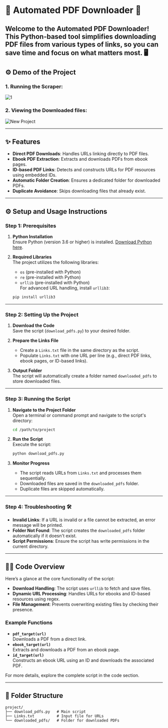 # 📄 Automated PDF Downloader 🚀

Welcome to the **Automated PDF Downloader**! This Python-based tool simplifies downloading PDF files from various types of links, so you can save time and focus on what matters most. 🖥️
---

## ⚙️ Demo of the Project

### 1. Running the Scraper:
![1](https://github.com/user-attachments/assets/f77ae22d-3724-4df5-b112-ec649fd3ff94)

### 2. Viewing the Downloaded files:
![New Project](https://github.com/user-attachments/assets/2d46a3a3-9b7f-4564-95ff-2bd9db546975)

---

## ✨ Features

- **Direct PDF Downloads**: Handles URLs linking directly to PDF files.  
- **Ebook PDF Extraction**: Extracts and downloads PDFs from ebook pages.  
- **ID-based PDF Links**: Detects and constructs URLs for PDF resources using embedded IDs.  
- **Automatic Folder Creation**: Ensures a dedicated folder for downloaded PDFs.  
- **Duplicate Avoidance**: Skips downloading files that already exist.  

---

## ⚙️ Setup and Usage Instructions

### Step 1: Prerequisites

1. **Python Installation**  
   Ensure Python (version 3.6 or higher) is installed. [Download Python here](https://www.python.org/).

2. **Required Libraries**  
   The project utilizes the following libraries:
   - `os` (pre-installed with Python)
   - `re` (pre-installed with Python)
   - `urllib` (pre-installed with Python)  
   For advanced URL handling, install `urllib3`:
   ```bash
   pip install urllib3
   ```

---

### Step 2: Setting Up the Project

1. **Download the Code**  
   Save the script (`download_pdfs.py`) to your desired folder.

2. **Prepare the Links File**  
   - Create a `Links.txt` file in the same directory as the script.
   - Populate `Links.txt` with one URL per line (e.g., direct PDF links, ebook pages, or ID-based links).

3. **Output Folder**  
   The script will automatically create a folder named `downloaded_pdfs` to store downloaded files.

---

### Step 3: Running the Script

1. **Navigate to the Project Folder**  
   Open a terminal or command prompt and navigate to the script's directory:
   ```bash
   cd /path/to/project
   ```

2. **Run the Script**  
   Execute the script:
   ```bash
   python download_pdfs.py
   ```

3. **Monitor Progress**  
   - The script reads URLs from `Links.txt` and processes them sequentially.  
   - Downloaded files are saved in the `downloaded_pdfs` folder.  
   - Duplicate files are skipped automatically.

---

### Step 4: Troubleshooting 🛠️

- **Invalid Links**: If a URL is invalid or a file cannot be extracted, an error message will be printed.  
- **Folder Not Found**: The script creates the `downloaded_pdfs` folder automatically if it doesn't exist.  
- **Script Permissions**: Ensure the script has write permissions in the current directory.

---

## 🧑‍💻 Code Overview

Here’s a glance at the core functionality of the script:

- **Download Handling**: The script uses `urllib` to fetch and save files.  
- **Dynamic URL Processing**: Handles URLs for ebooks and ID-based resources using regex.  
- **File Management**: Prevents overwriting existing files by checking their presence.

### Example Functions

- **`pdf_target(url)`**  
  Downloads a PDF from a direct link.  
- **`ebook_target(url)`**  
  Extracts and downloads a PDF from an ebook page.  
- **`id_target(url)`**  
  Constructs an ebook URL using an ID and downloads the associated PDF.  

For more details, explore the complete script in the code section.

---

## 📂 Folder Structure

```
project/
├── download_pdfs.py   # Main script
├── Links.txt          # Input file for URLs
└── downloaded_pdfs/   # Folder for downloaded PDFs
```
